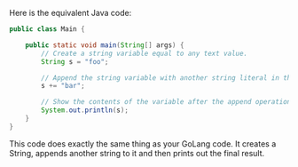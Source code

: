 Here is the equivalent Java code:

```java
public class Main {

    public static void main(String[] args) {
        // Create a string variable equal to any text value.
        String s = "foo";

        // Append the string variable with another string literal in the most idiomatic way.
        s += "bar";

        // Show the contents of the variable after the append operation.
        System.out.println(s);
    }
}
```
This code does exactly the same thing as your GoLang code. It creates a String, appends another string to it and then prints out the final result.
